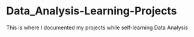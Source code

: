 # Data_Analysis-Learning-Projects
This is where I documented my projects while self-learning Data Analysis
